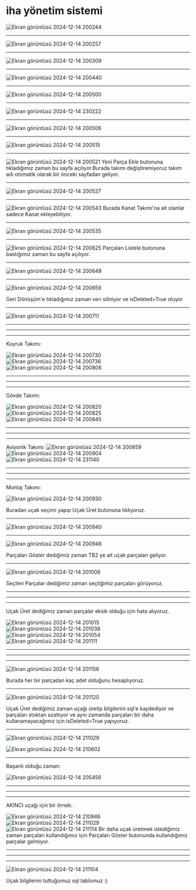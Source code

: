 # iha yönetim sistemi
![Ekran görüntüsü 2024-12-14 200244](https://github.com/user-attachments/assets/772dc5a2-81d2-4e7f-9522-441b0271a57e)
<hr>

![Ekran görüntüsü 2024-12-14 200257](https://github.com/user-attachments/assets/2aa16ec6-7c4b-4983-bb75-6e0f0e813566)
<hr>

![Ekran görüntüsü 2024-12-14 200309](https://github.com/user-attachments/assets/abd6dd0d-746c-47dd-be3f-3146cd64fec5)
<hr>

![Ekran görüntüsü 2024-12-14 200440](https://github.com/user-attachments/assets/03167acc-98bf-49f7-aad3-21a7a8b6fb2c)
<hr>

![Ekran görüntüsü 2024-12-14 200500](https://github.com/user-attachments/assets/09c6ac6e-34d2-496c-9796-858ba6e4328f)
<hr>

![Ekran görüntüsü 2024-12-14 230222](https://github.com/user-attachments/assets/8ebd3321-f113-458f-b33f-a3da42749628)
<hr>

![Ekran görüntüsü 2024-12-14 200506](https://github.com/user-attachments/assets/db23c517-ab1c-45d7-b09c-431c9d32dfb3)
<hr>

![Ekran görüntüsü 2024-12-14 200515](https://github.com/user-attachments/assets/4c4533b0-2db1-4533-b7d5-f3546704576c)
<hr>

![Ekran görüntüsü 2024-12-14 200521](https://github.com/user-attachments/assets/24556321-9263-4fe1-8731-c393dd646d51)
Yeni Parça Ekle butonuna tıkladığımız zaman bu sayfa açılıyor.Burada takımı değiştiremiyoruz takım adı otomatik olarak bir önceki sayfadan geliyor.
<hr>

![Ekran görüntüsü 2024-12-14 200527](https://github.com/user-attachments/assets/1301723e-2acc-4ff9-b292-239470a64ece)
<hr>

![Ekran görüntüsü 2024-12-14 200543](https://github.com/user-attachments/assets/fbdeba86-82aa-4a0e-b76f-0ef30dbcb1fc)
Burada Kanat Takımı'na ait olanlar sadece Kanat ekleyebiliyor.
<hr>

![Ekran görüntüsü 2024-12-14 200535](https://github.com/user-attachments/assets/50e3f41d-29f2-4ba2-8521-63e9c9e206f3)
<hr>

![Ekran görüntüsü 2024-12-14 200625](https://github.com/user-attachments/assets/047d02e5-d98d-4678-b852-7855ba749b5c)
Parçaları Listele butonuna bastığımız zaman bu sayfa açılıyor.
<hr>

![Ekran görüntüsü 2024-12-14 200648](https://github.com/user-attachments/assets/a5e175e3-64f7-4f65-83d9-ec3019b7f8dd)
<hr>

![Ekran görüntüsü 2024-12-14 200659](https://github.com/user-attachments/assets/d82b458f-4604-490c-977b-465bc1622ea2)

Geri Dönüşüm'e tıkladığımız zaman veri siliniyor ve isDeleted=True oluyor 
<hr>

![Ekran görüntüsü 2024-12-14 200711](https://github.com/user-attachments/assets/6f27a5fd-02b3-497c-a6c2-491d1e9c528a)
<hr><hr><hr>

Kuyruk Takımı: 

![Ekran görüntüsü 2024-12-14 200730](https://github.com/user-attachments/assets/d8691890-12be-40d7-bd4c-40ac8a9ee139)
![Ekran görüntüsü 2024-12-14 200736](https://github.com/user-attachments/assets/3e930faa-121a-4aa2-9f09-333538616969)
![Ekran görüntüsü 2024-12-14 200806](https://github.com/user-attachments/assets/09730a19-da25-4b83-8014-b12857d0dc83)
<hr><hr><hr>

Gövde Takımı:

![Ekran görüntüsü 2024-12-14 200820](https://github.com/user-attachments/assets/3ca037d6-c8b2-4235-9909-ad7ea4b3ab89)
![Ekran görüntüsü 2024-12-14 200825](https://github.com/user-attachments/assets/b3622f94-3cba-45d1-ba65-4282fcafede7)
![Ekran görüntüsü 2024-12-14 200845](https://github.com/user-attachments/assets/c79da436-7f68-4dc1-819c-7b7539373a8c)
<hr><hr><hr>

Aviyonik Takımı: 
![Ekran görüntüsü 2024-12-14 200859](https://github.com/user-attachments/assets/f1df2e0f-3a5f-4195-9327-0ed0a1468a16)
![Ekran görüntüsü 2024-12-14 200904](https://github.com/user-attachments/assets/b82371bb-25ef-401c-ab56-b0362adae7a3)
![Ekran görüntüsü 2024-12-14 231140](https://github.com/user-attachments/assets/7f844017-65af-4e86-954e-feb047573748)
<hr><hr><hr>

Montaj Takımı:

![Ekran görüntüsü 2024-12-14 200930](https://github.com/user-attachments/assets/a0f990c1-58f7-4570-9a67-e0c794eabd2e)

Buradan uçak seçimi yapıp Uçak Üret butonuna tıklıyoruz.
<hr>

![Ekran görüntüsü 2024-12-14 200940](https://github.com/user-attachments/assets/88826224-9d84-4789-bde9-4c48082381b4)
<hr>

![Ekran görüntüsü 2024-12-14 200946](https://github.com/user-attachments/assets/a6919501-1f99-4aee-a7d9-4959aa8f6721)

Parçaları Göster dediğimiz zaman TB2 ye ait uçak parçaları geliyor.
<hr>

![Ekran görüntüsü 2024-12-14 201006](https://github.com/user-attachments/assets/d71ebd32-8980-44bf-85d1-bf439bad49e7)

Seçilen Parçalar dediğimiz zaman seçtiğimiz parçaları görüyoruz.
<hr><hr><hr>

Uçak Üret dediğimiz zaman parçalar eksik olduğu için hata alıyoruz.

![Ekran görüntüsü 2024-12-14 201015](https://github.com/user-attachments/assets/afdaf39c-c654-4800-8688-5404b7617553)
![Ekran görüntüsü 2024-12-14 201038](https://github.com/user-attachments/assets/48b02876-aaea-416f-9b36-fe9674e87112)
![Ekran görüntüsü 2024-12-14 201054](https://github.com/user-attachments/assets/34f2993d-81c6-4d9e-90a5-c9312ed8d18d)
![Ekran görüntüsü 2024-12-14 201111](https://github.com/user-attachments/assets/c0cad11b-ea1f-4833-bc97-d325197d6242)
<hr><hr><hr>

![Ekran görüntüsü 2024-12-14 201158](https://github.com/user-attachments/assets/a6253803-c4c3-495b-acdd-4fc8a0d1a114)

Burada her bir parçadan kaç adet olduğunu hesaplıyoruz.
<hr>

![Ekran görüntüsü 2024-12-14 201120](https://github.com/user-attachments/assets/4d95dcb0-2bf4-4d09-9964-2bbdf2f6511a)

Uçak Üret dediğimiz zaman uçağı üretip bilgilerini sql'e kaydediyor ve parçaları stoktan azaltıyor ve aynı zamanda parçaları bir daha kullanamayacağımız için isDeleted=True yapıyoruz.
<hr>

![Ekran görüntüsü 2024-12-14 211029](https://github.com/user-attachments/assets/b3bcaa49-8f59-41a6-8bb9-c3b7da957e7b)

![Ekran görüntüsü 2024-12-14 210602](https://github.com/user-attachments/assets/a539173a-ae68-40b6-a361-38cc06632550)
<hr>

Başarılı olduğu zaman:

![Ekran görüntüsü 2024-12-14 205456](https://github.com/user-attachments/assets/3015621d-894b-4113-b8a2-a319f06fa83c)
<hr><hr><hr>

AKINCI uçağı için bir örnek: 

![Ekran görüntüsü 2024-12-14 210946](https://github.com/user-attachments/assets/ee51c460-e3d8-4511-abaf-3839b0e12c7b)
![Ekran görüntüsü 2024-12-14 211029](https://github.com/user-attachments/assets/71cad6a3-396a-4dea-9a60-87c5aa901cc6)
![Ekran görüntüsü 2024-12-14 211114](https://github.com/user-attachments/assets/c1f42f51-1f6d-45ba-b84e-5931e34c2b09)
Bir daha uçak üretmek istediğimiz zaman parçaları kullandığımız için Parçaları Göster butonunda kullandığımız parçalar gelmiyor.

<hr><hr><hr>

![Ekran görüntüsü 2024-12-14 211104](https://github.com/user-attachments/assets/8f2987a4-088a-419a-a0bd-0051972721bc)

Uçak bilgilerini tuttuğumuz sql tablomuz :) 





































